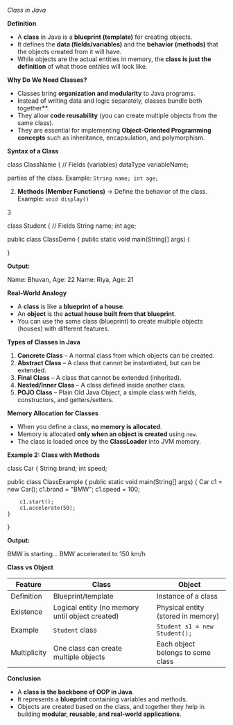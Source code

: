 

 *Class in Java*

**Definition**

* A **class** in Java is a **blueprint (template)** for creating objects.
* It defines the **data (fields/variables)** and the **behavior (methods)** that the objects created from it will have.
* While objects are the actual entities in memory, the **class is just the definition** of what those entities will look like.



 **Why Do We Need Classes?**

* Classes bring **organization and modularity** to Java programs.
* Instead of writing data and logic separately, classes bundle both together**.
* They allow **code reusability** (you can create multiple objects from the same class).
* They are essential for implementing **Object-Oriented Programming concepts** such as inheritance, encapsulation, and polymorphism.


 **Syntax of a Class**


class ClassName {
    // Fields (variables)
    dataType variableName;

perties of the class.
   Example: `String name; int age;`

2. **Methods (Member Functions)** → Define the behavior of the class.
   Example: `void display()`

3

class Student {
    // Fields
    String name;
    int age;

   
public class ClassDemo {
    public static void main(String[] args) {

}


**Output:**


Name: Bhuvan, Age: 22
Name: Riya, Age: 21


 **Real-World Analogy**

* A **class** is like a **blueprint of a house**.
* An **object** is the **actual house built from that blueprint**.
* You can use the same class (blueprint) to create multiple objects (houses) with different features.



**Types of Classes in Java**

1. **Concrete Class** – A normal class from which objects can be created.
2. **Abstract Class** – A class that cannot be instantiated, but can be extended.
3. **Final Class** – A class that cannot be extended (inherited).
4. **Nested/Inner Class** – A class defined inside another class.
5. **POJO Class** – Plain Old Java Object, a simple class with fields, constructors, and getters/setters.



 **Memory Allocation for Classes**

* When you define a class, **no memory is allocated**.
* Memory is allocated **only when an object is created** using `new`.
* The class is loaded once by the **ClassLoader** into JVM memory.



 **Example 2: Class with Methods**

class Car {
    String brand;
    int speed;



public class ClassExample {
    public static void main(String[] args) {
        Car c1 = new Car();
        c1.brand = "BMW";
        c1.speed = 100;

        c1.start();
        c1.accelerate(50);
    }
}


**Output:**

BMW is starting...
BMW accelerated to 150 km/h




 **Class vs Object**

| Feature      | Class                                           | Object                             |
| ------------ | ----------------------------------------------- | ---------------------------------- |
| Definition   | Blueprint/template                              | Instance of a class                |
| Existence    | Logical entity (no memory until object created) | Physical entity (stored in memory) |
| Example      | `Student` class                                 | `Student s1 = new Student();`      |
| Multiplicity | One class can create multiple objects           | Each object belongs to some class  |



 **Conclusion**

* A **class is the backbone of OOP in Java**.
* It represents a **blueprint** containing variables and methods.
* Objects are created based on the class, and together they help in building **modular, reusable, and real-world applications**.
